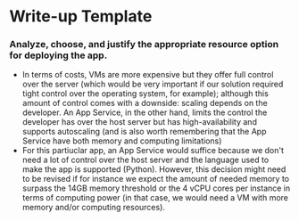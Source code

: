 # Write-up Template

### Analyze, choose, and justify the appropriate resource option for deploying the app.

- In terms of costs, VMs are more expensive but they offer full control over the server (which would be very important if our solution required tight control over the operating system, for example); although this amount of control comes with a downside: scaling depends on the developer. An App Service, in the other hand, limits the control the developer has over the host server but has high-availability and supports autoscaling (and is also worth remembering that the App Service have both memory and computing limitations)
- For this partiuclar app, an App Service would suffice because we don't need a lot of control over the host server and the language used to make the app is supported (Python). However, this decision might need to be revised if for instance we expect the amount of needed memory to surpass the 14GB memory threshold or the 4 vCPU cores per instance in terms of computing power (in that case, we would need a VM with more memory and/or computing resources).
